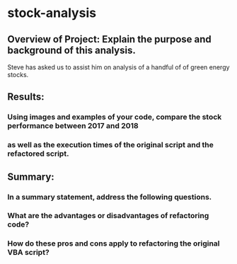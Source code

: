 # stock-analysis

## Overview of Project: Explain the purpose and background of this analysis.

Steve has asked us to assist him on analysis of a handful of of green energy stocks. 
## Results: 
### Using images and examples of your code, compare the stock performance between 2017 and 2018

### as well as the execution times of the original script and the refactored script.

## Summary: 

### In a summary statement, address the following questions.
### What are the advantages or disadvantages of refactoring code?
### How do these pros and cons apply to refactoring the original VBA script?
